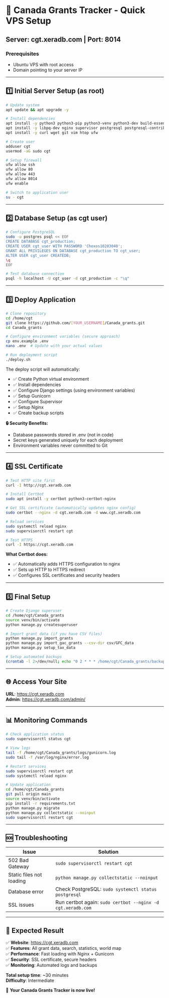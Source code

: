 # 🚀 Canada Grants Tracker - Quick VPS Setup

## Server: cgt.xeradb.com | Port: 8014

### Prerequisites
- Ubuntu VPS with root access
- Domain pointing to your server IP

---

## 1️⃣ Initial Server Setup (as root)

```bash
# Update system
apt update && apt upgrade -y

# Install dependencies
apt install -y python3 python3-pip python3-venv python3-dev build-essential 
apt install -y libpq-dev nginx supervisor postgresql postgresql-contrib
apt install -y curl wget git vim htop ufw

# Create user
adduser cgt
usermod -aG sudo cgt

# Setup firewall
ufw allow ssh
ufw allow 80
ufw allow 443  
ufw allow 8014
ufw enable

# Switch to application user
su - cgt
```

---

## 2️⃣ Database Setup (as cgt user)

```bash
# Configure PostgreSQL
sudo -u postgres psql << EOF
CREATE DATABASE cgt_production;
CREATE USER cgt_user WITH PASSWORD 'Choxos10203040';
GRANT ALL PRIVILEGES ON DATABASE cgt_production TO cgt_user;
ALTER USER cgt_user CREATEDB;
\q
EOF

# Test database connection
psql -h localhost -U cgt_user -d cgt_production -c "\q"
```

---

## 3️⃣ Deploy Application

```bash
# Clone repository
cd /home/cgt
git clone https://github.com/[YOUR_USERNAME]/Canada_grants.git
cd Canada_grants

# Configure environment variables (secure approach)
cp env.example .env
nano .env  # Update with your actual values

# Run deployment script
./deploy.sh
```

The deploy script will automatically:
- ✅ Create Python virtual environment
- ✅ Install dependencies
- ✅ Configure Django settings (using environment variables)
- ✅ Setup Gunicorn
- ✅ Configure Supervisor
- ✅ Setup Nginx
- ✅ Create backup scripts

**🔒 Security Benefits:**
- Database passwords stored in .env (not in code)
- Secret keys generated uniquely for each deployment  
- Environment variables never committed to Git

---

## 4️⃣ SSL Certificate

```bash
# Test HTTP site first
curl -I http://cgt.xeradb.com

# Install Certbot
sudo apt install -y certbot python3-certbot-nginx

# Get SSL certificate (automatically updates nginx config)
sudo certbot --nginx -d cgt.xeradb.com -d www.cgt.xeradb.com

# Reload services
sudo systemctl reload nginx
sudo supervisorctl restart cgt

# Test HTTPS
curl -I https://cgt.xeradb.com
```

**What Certbot does:**
- ✅ Automatically adds HTTPS configuration to nginx
- ✅ Sets up HTTP to HTTPS redirect
- ✅ Configures SSL certificates and security headers

---

## 5️⃣ Final Setup

```bash
# Create Django superuser
cd /home/cgt/Canada_grants
source venv/bin/activate
python manage.py createsuperuser

# Import grant data (if you have CSV files)
python manage.py import_grants
python manage.py import_gac_grants --csv-dir csv/GFC_data
python manage.py setup_tax_data

# Setup automated backups
(crontab -l 2>/dev/null; echo "0 2 * * * /home/cgt/Canada_grants/backup_database.sh") | crontab -
```

---

## 🌐 Access Your Site

**URL**: https://cgt.xeradb.com  
**Admin**: https://cgt.xeradb.com/admin/

---

## 📊 Monitoring Commands

```bash
# Check application status
sudo supervisorctl status cgt

# View logs
tail -f /home/cgt/Canada_grants/logs/gunicorn.log
sudo tail -f /var/log/nginx/error.log

# Restart services
sudo supervisorctl restart cgt
sudo systemctl reload nginx

# Update application
cd /home/cgt/Canada_grants
git pull origin main
source venv/bin/activate
pip install -r requirements.txt
python manage.py migrate
python manage.py collectstatic --noinput
sudo supervisorctl restart cgt
```

---

## 🆘 Troubleshooting

| Issue | Solution |
|-------|----------|
| 502 Bad Gateway | `sudo supervisorctl restart cgt` |
| Static files not loading | `python manage.py collectstatic --noinput` |
| Database error | Check PostgreSQL: `sudo systemctl status postgresql` |
| SSL issues | Run certbot again: `sudo certbot --nginx -d cgt.xeradb.com` |

---

## 🎯 Expected Result

✅ **Website**: https://cgt.xeradb.com  
✅ **Features**: All grant data, search, statistics, world map  
✅ **Performance**: Fast loading with Nginx + Gunicorn  
✅ **Security**: SSL certificate, secure headers  
✅ **Monitoring**: Automated logs and backups

**Total setup time**: ~30 minutes  
**Difficulty**: Intermediate  

🎉 **Your Canada Grants Tracker is now live!**
